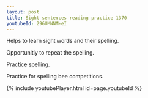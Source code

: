 ```yaml
---
layout: post
title: Sight sentences reading practice 1370
youtubeId: 296UMNNM-eI
---
```

 
 
Helps to learn sight words and their spelling.

Opportunitiy to repeat the spelling. 

Practice spelling. 
 
Practice for spelling bee competitions. 
 
{% include youtubePlayer.html id=page.youtubeId %}
 
 
